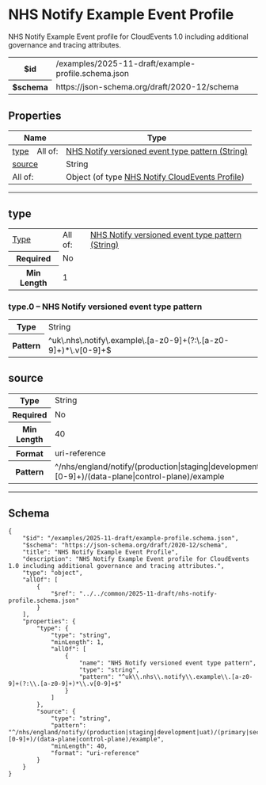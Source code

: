 

# NHS Notify Example Event Profile

<p>NHS Notify Example Event profile for CloudEvents 1.0 including additional governance and tracing attributes.</p>

<table>
<tbody>
<tr><th>$id</th><td>/examples/2025-11-draft/example-profile.schema.json</td></tr>
<tr><th>$schema</th><td>https://json-schema.org/draft/2020-12/schema</td></tr>
</tbody>
</table>

## Properties

<table class="jssd-properties-table"><thead><tr><th colspan="2">Name</th><th>Type</th></tr></thead><tbody><tr><td rowspan="1"><a href="#type">type</a></td><td rowspan="1">All of:</td><td><a href="#type-0">NHS Notify versioned event type pattern (String)</a></td></tr><tr><td colspan="2"><a href="#source">source</a></td><td>String</td></tr><tr><td colspan="2" rowspan="1">All of:</td><td>Object (of type <a href="../../common/2025-11-draft/nhs-notify-profile.schema.html">NHS Notify CloudEvents Profile</a>)</td></tr></tbody></table>



<hr />


## <a id="type"></a> type


<table class="jssd-property-table">
  <tbody>
    <tr><tr><td rowspan="1"><a href="#type">Type</a></td><td rowspan="1">All of:</td><td><a href="#type-0">NHS Notify versioned event type pattern (String)</a></td></tr></tr>
    <tr>
      <th>Required</th>
      <td colspan="2">No</td>
    </tr>
    <tr>
      <th>Min Length</th>
      <td colspan="2">1</td>
    </tr>
  </tbody>
</table>



### <a id="type-0"></a> type.0 – NHS Notify versioned event type pattern
<table class="jssd-property-table">
  <tbody>
    <tr><th>Type</th><td colspan="2">String</td></tr>
    <tr>
      <th>Pattern</th>
      <td colspan="2">^uk\.nhs\.notify\.example\.[a-z0-9]+(?:\.[a-z0-9]+)*\.v[0-9]+$</td>
    </tr>
  </tbody>
</table>





## source


<table class="jssd-property-table">
  <tbody>
    <tr><th>Type</th><td colspan="2">String</td></tr>
    <tr>
      <th>Required</th>
      <td colspan="2">No</td>
    </tr>
    <tr>
      <th>Min Length</th>
      <td colspan="2">40</td>
    </tr><tr>
      <th>Format</th>
      <td colspan="2">uri-reference</td>
    </tr><tr>
      <th>Pattern</th>
      <td colspan="2">^/nhs/england/notify/(production|staging|development|uat)/(primary|secondary|dev-[0-9]+)/(data-plane|control-plane)/example</td>
    </tr>
  </tbody>
</table>









<hr />

## Schema
```
{
    "$id": "/examples/2025-11-draft/example-profile.schema.json",
    "$schema": "https://json-schema.org/draft/2020-12/schema",
    "title": "NHS Notify Example Event Profile",
    "description": "NHS Notify Example Event profile for CloudEvents 1.0 including additional governance and tracing attributes.",
    "type": "object",
    "allOf": [
        {
            "$ref": "../../common/2025-11-draft/nhs-notify-profile.schema.json"
        }
    ],
    "properties": {
        "type": {
            "type": "string",
            "minLength": 1,
            "allOf": [
                {
                    "name": "NHS Notify versioned event type pattern",
                    "type": "string",
                    "pattern": "^uk\\.nhs\\.notify\\.example\\.[a-z0-9]+(?:\\.[a-z0-9]+)*\\.v[0-9]+$"
                }
            ]
        },
        "source": {
            "type": "string",
            "pattern": "^/nhs/england/notify/(production|staging|development|uat)/(primary|secondary|dev-[0-9]+)/(data-plane|control-plane)/example",
            "minLength": 40,
            "format": "uri-reference"
        }
    }
}
```


